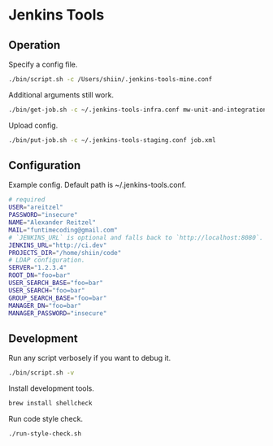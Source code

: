 # Jenkins Tools


## Operation

Specify a config file.

```sh
./bin/script.sh -c /Users/shiin/.jenkins-tools-mine.conf
```

Additional arguments still work.

```sh
./bin/get-job.sh -c ~/.jenkins-tools-infra.conf mw-unit-and-integration-trunk > job.xml
```

Upload config.

```sh
./bin/put-job.sh -c ~/.jenkins-tools-staging.conf job.xml
```


## Configuration

Example config. Default path is ~/.jenkins-tools.conf.

```sh
# required
USER="areitzel"
PASSWORD="insecure"
NAME="Alexander Reitzel"
MAIL="funtimecoding@gmail.com"
# `JENKINS_URL` is optional and falls back to `http://localhost:8080`.
JENKINS_URL="http://ci.dev"
PROJECTS_DIR="/home/shiin/code"
# LDAP configuration.
SERVER="1.2.3.4"
ROOT_DN="foo=bar"
USER_SEARCH_BASE="foo=bar"
USER_SEARCH="foo=bar"
GROUP_SEARCH_BASE="foo=bar"
MANAGER_DN="foo=bar"
MANAGER_PASSWORD="insecure"
```


## Development

Run any script verbosely if you want to debug it.

```sh
./bin/script.sh -v
```

Install development tools.

```sh
brew install shellcheck
```

Run code style check.

```sh
./run-style-check.sh
```
